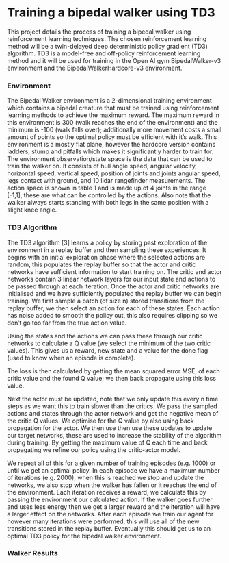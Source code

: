 # Training a bipedal walker using TD3
This project details the process of training a bipedal walker using reinforcement learning techniques. The chosen reinforcement learning method will be a twin-delayed deep deterministic policy gradient (TD3) algorithm. TD3 is a model-free and off-policy reinforcement learning method and it will be
used for training in the Open AI gym BipedalWalker-v3 environment and the BipedalWalkerHardcore-v3 environment.

### Environment 
The Bipedal Walker environment is a 2-dimensional training environment which contains a
bipedal creature that must be trained using reinforcement learning methods to achieve the
maximum reward. The maximum reward in this environment is 300 (walk reaches the end
of the environment) and the minimum is -100 (walk falls over); additionally more movement
costs a small amount of points so the optimal policy must be efficient with it’s walk. This
environment is a mostly flat plane, however the hardcore version contains ladders, stump
and pitfalls which makes it significantly harder to train for.
The environment observation/state space is the data that can be used to train the walker
on. It consists of hull angle speed, angular velocity, horizontal speed, vertical speed, position of joints and joints angular speed, legs contact with ground, and 10 lidar rangefinder
measurements. The action space is shown in table 1 and is made up of 4 joints in the range
[-1,1], these are what can be controlled by the actions. Also note that the walker always
starts standing with both legs in the same position with a slight knee angle.

### TD3 Algorithm
The TD3 algorithm [3] learns a policy by storing past exploration of the environment in
a replay buffer and then sampling these experiences. It begins with an initial exploration
phase where the selected actions are random, this populates the replay buffer so that the
actor and critic networks have sufficient information to start training on. The critic and
actor networks contain 3 linear network layers for our input state and actions to be passed
through at each iteration.
Once the actor and critic networks are initialised and we have sufficiently populated
the replay buffer we can begin training. We first sample a batch (of size n) stored
transitions from the replay buffer, we then select an action for each of these states. Each
action has noise added to smooth the policy out, this also requires clipping so we don’t go
too far from the true action value.

Using the states and the actions we can pass these through our critic networks to calculate
a Q value (we select the minimum of the two critic values). This gives us a reward, new
state and a value for the done flag (used to know when an episode is complete).

The loss is then calculated by getting the mean squared error MSE, of each critic value and
the found Q value; we then back propagate using this loss value.

Next the actor must be updated, note that we only update this every n time steps as we
want this to train slower than the critics. We pass the sampled actions and states through
the actor network and get the negative mean of the critic Q values. We optimise for the Q
value by also using back propagation for the actor. We then use then use these updates to
update our target networks, these are used to increase the stability of the algorithm during
training. By getting the maximum value of Q each time and back propagating we refine our
policy using the critic-actor model.

We repeat all of this for a given number of training episodes (e.g. 1000) or until we get an
optimal policy. In each episode we have a maximum number of iterations (e.g. 2000), when
this is reached we stop and update the networks, we also stop when the walker has fallen or
it reaches the end of the environment. Each iteration receives a reward, we calculate this
by passing the environment our calculated action. If the walker goes further and uses less
energy then we get a larger reward and the iteration will have a larger effect on the networks.
After each episode we train our agent for however many iterations were performed, this will
use all of the new transitions stored in the replay buffer. Eventually this should get us to
an optimal TD3 policy for the bipedal walker environment.

### Walker Results

